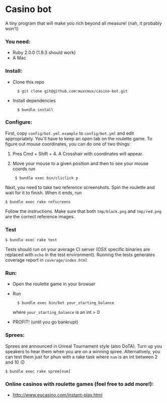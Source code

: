 # Casino bot

A tiny program that will make you rich beyond all measure! (nah, it probably won't)

### You need:

* Ruby 2.0.0 (1.9.3 should work)
* A Mac

### Install:

* Clone this repo

        $ git clone git@github.com:muxcmux/casino-bot.git

* Install dependencies
        
        $ bundle install

### Configure:

First, copy `config/bot.yml.example` to `config/bot.yml` and edit appropriately. You'll have to keep an open tab on the roulette game. To figure out mouse coordinates, you can do one of two things:

1. Pres Cmd + Shift + 4. A Crosshair with coordinates will appear.
2. Move your mouse to a given position and then to see your mouse coords run
        
        $ bundle exec bin/cliclick p

Next, you need to take two reference screenshots. Spin the roulette and wait for it to finish. When it ends, run 
    
    $ bundle exec rake refscreens
    
Follow the instructions. Make sure that both `tmp/black.png` and `tmp/red.png` are the correct reference images.

### Test

    $ bundle exec rake test
    
Tests should run on your average CI server (OSX specific binaries are replaced with `echo` in the test environment). Running the tests generates coverage report in `coverage/index.html`

### Run:

* Open the roulette game in your browser
* Run 
        
        $ bundle exec bin/bot your_starting_balance
        
  where `your_starting_balance` is an int > 0

* PROFIT! (until you go bankrupt)

### Sprees:

Sprees are announced in Unreal Tournament style (also DoTA). Turn up you speakers to hear them when you are on a winning spree. Alternatively, you can test them just for phun with a rake task where `num` is an int between 2 and 10 :D

    $ bundle exec rake spree[num]

### Online casinos with roulette games (feel free to add more!):

* http://www.eucasino.com/instant-play.html